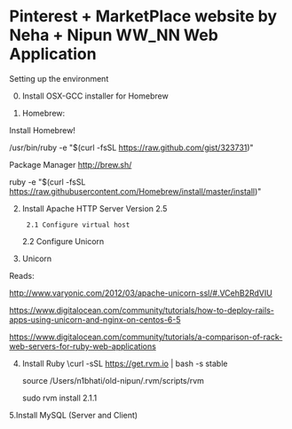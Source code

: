 Pinterest + MarketPlace website by Neha + Nipun
WW_NN Web Application
=====

Setting up the environment

0. Install OSX-GCC installer for Homebrew	


1. Homebrew: 

Install Homebrew!

/usr/bin/ruby -e "$(curl -fsSL https://raw.github.com/gist/323731)"

Package Manager http://brew.sh/

ruby -e "$(curl -fsSL https://raw.githubusercontent.com/Homebrew/install/master/install)"



2. Install Apache HTTP Server Version 2.5
	
        2.1 Configure virtual host
	
	2.2 Configure Unicorn


3. Unicorn
    

Reads:

http://www.varyonic.com/2012/03/apache-unicorn-ssl/#.VCehB2RdVIU

https://www.digitalocean.com/community/tutorials/how-to-deploy-rails-apps-using-unicorn-and-nginx-on-centos-6-5

https://www.digitalocean.com/community/tutorials/a-comparison-of-rack-web-servers-for-ruby-web-applications

4. Install Ruby
   \curl -sSL https://get.rvm.io | bash -s stable
  
   source /Users/n1bhati/old-nipun/.rvm/scripts/rvm
  
   sudo rvm install 2.1.1


5.Install MySQL (Server and Client)
   

   
